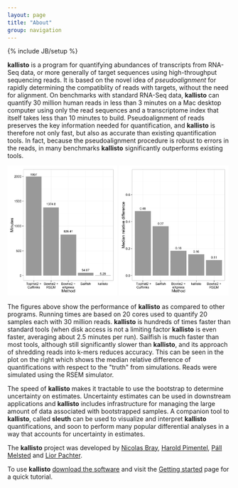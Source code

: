 ```yaml
---
layout: page
title: "About"
group: navigation
---
```


{% include JB/setup %}

__kallisto__ is a program for quantifying abundances of transcripts from
RNA-Seq data, or more generally of target sequences using high-throughput
sequencing reads. It is based on the novel idea of _pseudoalignment_ for
rapidly determining the compatiblity of reads with targets, without the need
for alignment. On benchmarks with standard RNA-Seq data, __kallisto__ can
    quantify 30 million human reads in less than 3  minutes on a Mac desktop
    computer using only the read sequences and a transcriptome index that
    itself takes less than 10 minutes to build. Pseudoalignment of reads
    preserves the key information needed for quantification, and __kallisto__
    is therefore not only fast, but also as accurate than existing
    quantification tools. In fact, because the pseudoalignment procedure is
    robust to errors in the reads, in many benchmarks __kallisto__
    significantly outperforms existing tools.

<img src = "assets/timings.png" width="49%" height="49%">
<img src = "assets/median_relative_diff.png" width="49%" height="49%">

The figures above show the performance of __kallisto__ as compared to other programs. Running times are based on 20 cores used to quantify 20 samples each with 30 million reads. __kallisto__ is hundreds of times faster than standard tools (when disk access is not a limiting factor __kallisto__ is even faster, averaging about 2.5 minutes per run). Sailfish is much faster than most tools, although still significantly slower than __kallisto__, and its approach of shredding reads into k-mers reduces accuracy. This can be seen in the plot on the right which shows the median relative difference of quantifications with respect to the "truth" from simulations. Reads were simulated using the RSEM simulator. 

The speed of __kallisto__ makes it tractable to use the bootstrap to determine
uncertainty on estimates. Uncertainty estimates can be used in downstream
applications and __kallisto__ includes infrastructure for managing the large
amount of data associated with bootstrapped samples. A companion tool to
__kallisto__, called __sleuth__ can be used to visualize and interpret
__kallisto__ quantifications, and soon to perform many popular differential
analyses in a way that accounts for uncertainty in estimates.

The __kallisto__ project was developed by [Nicolas
Bray](https://math.berkeley.edu/~nbray/), [Harold
Pimentel](http://www.cs.berkeley.edu/~pimentel/), [Páll
Melsted](https://notendur.hi.is/pmelsted/) and [Lior
Pachter](https://math.berkeley.edu/~lpachter/).

To use __kallisto__ [download the software](download.html) and visit the
[Getting started](starting.html) page for a quick tutorial.

